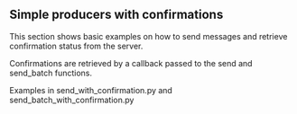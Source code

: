 
Simple producers with confirmations
---

This section shows basic examples on how to send messages and retrieve confirmation status from the server.

Confirmations are retrieved by a callback passed to the send and send_batch functions.

Examples in send_with_confirmation.py and send_batch_with_confirmation.py


